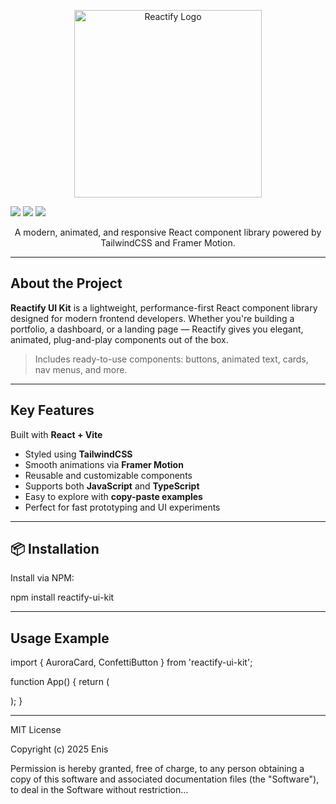 <p align="center">
  <img src="https://res.cloudinary.com/datm8nslc/image/upload/v1750281950/68747470733a2f2f7265732e636c6f7564696e6172792e636f6d2f6461746d386e736c632f696d6167652f75706c6f61642f76313735303238303333332f6361707475726576335f67626d6975622e6a7067-removebg-preview_fqaena.png" alt="Reactify Logo" width="300"/>
</p>

<p >
  <img src="https://img.shields.io/github/last-commit/EnisZekiqi/reactify?style=for-the-badge" />
  <img src="https://img.shields.io/github/languages/count/EnisZekiqi/reactify?style=for-the-badge" />
  <img src="https://img.shields.io/github/license/EnisZekiqi/reactify?style=for-the-badge" />
</p>


<p align="center">
  A modern, animated, and responsive React component library powered by TailwindCSS and Framer Motion.
</p>

---

##  About the Project

**Reactify UI Kit** is a lightweight, performance-first React component library designed for modern frontend developers. Whether you're building a portfolio, a dashboard, or a landing page — Reactify gives you elegant, animated, plug-and-play components out of the box.

>  Includes ready-to-use components: buttons, animated text, cards, nav menus, and more.

---


## Key Features

 Built with **React + Vite**
-  Styled using **TailwindCSS**
-  Smooth animations via **Framer Motion**
-  Reusable and customizable components
-  Supports both **JavaScript** and **TypeScript**
-  Easy to explore with **copy-paste examples**
-  Perfect for fast prototyping and UI experiments

---

## 📦 Installation

Install via NPM:


npm install reactify-ui-kit


---

##  Usage Example

import { AuroraCard, ConfettiButton } from 'reactify-ui-kit';

function App() {
  return (
    <div className="p-4">
      <AuroraCard />
      <ConfettiButton />
    </div>
  );
}

---


MIT License

Copyright (c) 2025 Enis

Permission is hereby granted, free of charge, to any person obtaining a copy
of this software and associated documentation files (the "Software"), to deal
in the Software without restriction...
